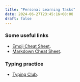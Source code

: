```yaml
---
title: "Personal Learning Tasks"
date: 2024-06-27T23:45:16+08:00
draft: false
---
```



### Some useful links
- [Emoji Cheat Sheet](https://www.webfx.com/tools/emoji-cheat-sheet/).
- [Markdown Cheat Sheet](https://www.markdownguide.org/cheat-sheet/).

### Typing practice
- [Typing Club](https://www.edclub.com/sportal/program-3.game).


